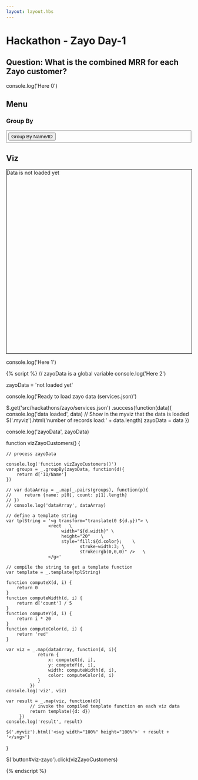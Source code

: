 ```yaml
---
layout: layout.hbs
---
```


# Hackathon - Zayo Day-1

## Question: What is the combined MRR for each Zayo customer?
console.log('Here 0')
## Menu

### Group By

<div style="border:1px grey solid; padding:5px;">
<button id="viz-zayo">Group By Name/ID</button>
</div>


## Viz

<div class="myviz" style="width:100%; height:500px; border: 1px black solid;">
Data is not loaded yet
</div>

console.log('Here 1')

{% script %}
// zayoData is a global variable
console.log('Here 2')

zayoData = 'not loaded yet'

console.log('Ready to load zayo data (services.json)')

$.get('src/hackathons/zayo/services.json')
 .success(function(data){
     console.log('data loaded', data)
     // Show in the myviz that the data is loaded
     $('.myviz').html('number of records load:' + data.length)
     zayoData = data
})

console.log('zayoData', zayoData)


function vizZayoCustomers() {

    // process zayoData

    console.log('function vizZayoCustomers()')
    var groups = _.groupBy(zayoData, function(d){
        return d['ID/Name']
    })

    // var dataArray = _.map(_.pairs(groups), function(p){
    //     return {name: p[0], count: p[1].length}
    // })
    // console.log('dataArray', dataArray)

    // define a template string
    var tplString = '<g transform="translate(0 ${d.y})"> \
                    <rect   \
                         width="${d.width}" \
                         height="20"    \
                         style="fill:${d.color};    \
                                stroke-width:3; \
                                stroke:rgb(0,0,0)" />   \
                    </g>'

    // compile the string to get a template function
    var template = _.template(tplString)

    function computeX(d, i) {
        return 0
    }
    function computeWidth(d, i) {
        return d['count'] / 5
    }
    function computeY(d, i) {
        return i * 20
    }
    function computeColor(d, i) {
        return 'red'
    }

    var viz = _.map(dataArray, function(d, i){
                return {
                    x: computeX(d, i),
                    y: computeY(d, i),
                    width: computeWidth(d, i),
                    color: computeColor(d, i)
                }
             })
    console.log('viz', viz)

    var result = _.map(viz, function(d){
             // invoke the compiled template function on each viz data
             return template({d: d})
         })
    console.log('result', result)

    $('.myviz').html('<svg width="100%" height="100%">' + result + '</svg>')
}

$('button#viz-zayo').click(vizZayoCustomers)

{% endscript %}


